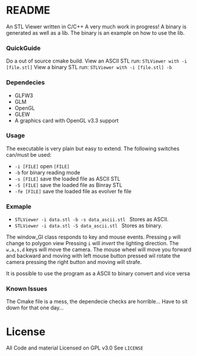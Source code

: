 
# README #

An STL Viewer written in C/C++
A very much work in progress! 
A binary is generated as well as a lib.
The binary is an example on how to use the lib. 

### QuickGuide ###

Do a out of source cmake build.
View an ASCII STL run: ` STLViewer with -i [file.stl] `
View a binary STL run: ` STLViewer with -i [file.stl] -b `

### Dependecies ###
	
* GLFW3
* GLM
* OpenGL
* GLEW
* A graphics card with OpenGL v3.3 support

### Usage ###

The executable is very plain but easy to extend. 
The following switches can/must be used:
	
* `-i [FILE]` 	open `[FILE]`
* `-b`  		for binary reading mode
* `-s [FILE]` 	save the loaded file as ASCII STL
* `-S [FILE]`	save the loaded file as Binray STL
* `-fe [FILE]`  save the loaded file as evolver fe file

### Exmaple ###

* `STLViewer -i data.stl -b -s data_ascii.stl ` Stores as ASCII.
* `STLViewer -i data.stl -S data_ascii.stl ` Stores as binary.


The window_Gl class responds to key and mouse events. 
Pressing `p` will change to polygon view
Pressing `i` will *invert* the lighting direction.
The `w,a,s,d` keys will move the camera.
The mouse wheel will move you forward and backward
and moving with left mouse button pressed wil rotate the camera
pressing the right button and moving will strafe.


It is possible to use the program as a ASCII to binary convert
and vice versa

### Known Issues ###

The Cmake file is a mess, the dependecie checks are horrible...
Have to sit down for that one day...

# License #
All Code and material Licensed on GPL v3.0
See `LICENSE`